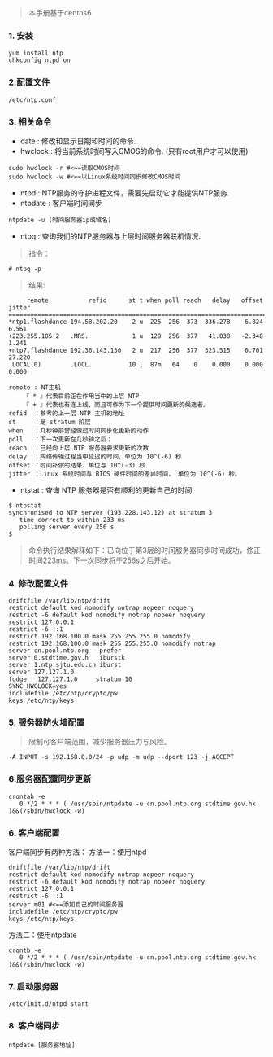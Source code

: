 > 本手册基于centos6

### 1. 安装
```
yum install ntp
chkconfig ntpd on
```

### 2.配置文件
```
/etc/ntp.conf 
```

### 3. 相关命令
- date    : 修改和显示日期和时间的命令.
- hwclock : 将当前系统时间写入CMOS的命令. (只有root用户才可以使用)
```
sudo hwclock -r #<==读取CMOS时间
sudo hwclock -w #<==以Linux系统时间同步修改CMOS时间
```
- ntpd    : NTP服务的守护进程文件，需要先启动它才能提供NTP服务.
- ntpdate : 客户端时间同步
```
ntpdate -u [时间服务器ip或域名]
```
- ntpq    : 查询我们的NTP服务器与上层时间服务器联机情况. 
> 指令：
```
# ntpq -p
```
> 结果:
```
     remote           refid      st t when poll reach   delay   offset  jitter
==============================================================================
*ntp1.flashdance 194.58.202.20    2 u  225  256  373  336.278    6.824   6.561
+223.255.185.2   .MRS.            1 u  129  256  377   41.038   -2.348   1.241
+ntp7.flashdance 192.36.143.130   2 u  217  256  377  323.515    0.701  27.220
 LOCAL(0)        .LOCL.          10 l  87m   64    0    0.000    0.000   0.000

remote : NT主机
    『 * 』代表目前正在作用当中的上层 NTP
    『 + 』代表也有连上线，而且可作为下一个提供时间更新的候选者。
refid  ：参考的上一层 NTP 主机的地址
st     ：是 stratum 阶层
when   ：几秒钟前曾经做过时间同步化更新的动作
poll   ：下一次更新在几秒钟之后；
reach  ：已经向上层 NTP 服务器要求更新的次数
delay  ：网络传输过程当中延迟的时间，单位为 10^(-6) 秒
offset ：时间补偿的结果，单位与 10^(-3) 秒
jitter ：Linux 系统时间与 BIOS 硬件时间的差异时间， 单位为 10^(-6) 秒。
```

- ntstat  : 查询 NTP 服务器是否有顺利的更新自己的时间.
```
$ ntpstat 
synchronised to NTP server (193.228.143.12) at stratum 3 
   time correct to within 233 ms
   polling server every 256 s
$
```
> 命令执行结果解释如下：已向位于第3层的时间服务器同步时间成功，修正时间223ms。下一次同步将于256s之后开始。

### 4. 修改配置文件
```
driftfile /var/lib/ntp/drift
restrict default kod nomodify notrap nopeer noquery
restrict -6 default kod nomodify notrap nopeer noquery
restrict 127.0.0.1 
restrict -6 ::1
restrict 192.168.100.0 mask 255.255.255.0 nomodify
restrict 192.168.100.0 mask 255.255.255.0 nomodify notrap
server cn.pool.ntp.org   prefer
server 0.stdtime.gov.h   iburstk
server 1.ntp.sjtu.edu.cn iburst
server 127.127.1.0
fudge   127.127.1.0     stratum 10
SYNC_HWCLOCK=yes
includefile /etc/ntp/crypto/pw
keys /etc/ntp/keys
```

### 5. 服务器防火墙配置
> 限制可客户端范围，减少服务器压力与风险。
```
-A INPUT -s 192.168.0.0/24 -p udp -m udp --dport 123 -j ACCEPT
```
### 6.服务器配置同步更新
```
crontab -e
   0 */2 * * * ( /usr/sbin/ntpdate -u cn.pool.ntp.org stdtime.gov.hk )&&(/sbin/hwclock -w)
```
### 6. 客户端配置
客户端同步有两种方法：
方法一：使用ntpd
```
driftfile /var/lib/ntp/drift 
restrict default kod nomodify notrap nopeer noquery 
restrict -6 default kod nomodify notrap nopeer noquery 
restrict 127.0.0.1 
restrict -6 ::1 
server m01 #<==添加自己的时间服务器 
includefile /etc/ntp/crypto/pw 
keys /etc/ntp/keys
```
方法二：使用ntpdate
```
crontb -e 
   0 */2 * * * ( /usr/sbin/ntpdate -u cn.pool.ntp.org stdtime.gov.hk )&&(/sbin/hwclock -w)
```

### 7. 启动服务器
```
/etc/init.d/ntpd start
```

### 8. 客户端同步
```
ntpdate [服务器地址]
```
